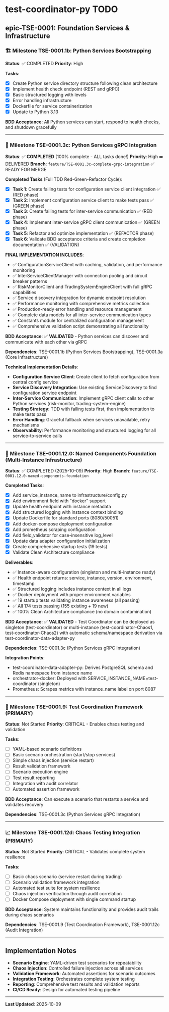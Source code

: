 # test-coordinator-py TODO

## epic-TSE-0001: Foundation Services & Infrastructure

### 🏗️ Milestone TSE-0001.1b: Python Services Bootstrapping
**Status**: ✅ COMPLETED
**Priority**: High

**Tasks**:
- [x] Create Python service directory structure following clean architecture
- [x] Implement health check endpoint (REST and gRPC)
- [x] Basic structured logging with levels
- [x] Error handling infrastructure
- [x] Dockerfile for service containerization
- [x] Update to Python 3.13

**BDD Acceptance**: All Python services can start, respond to health checks, and shutdown gracefully

---

### 🔗 Milestone TSE-0001.3c: Python Services gRPC Integration
**Status**: ✅ **COMPLETED** (100% complete - ALL tasks done!)
**Priority**: High ➡️ DELIVERED
**Branch**: `feature/TSE-0001.3c-complete-grpc-integration` ✅ READY FOR MERGE

**Completed Tasks** (Full TDD Red-Green-Refactor Cycle):
- [x] **Task 1**: Create failing tests for configuration service client integration ✅ (RED phase)
- [x] **Task 2**: Implement configuration service client to make tests pass ✅ (GREEN phase)
- [x] **Task 3**: Create failing tests for inter-service communication ✅ (RED phase)
- [x] **Task 4**: Implement inter-service gRPC client communication ✅ (GREEN phase)
- [x] **Task 5**: Refactor and optimize implementation ✅ (REFACTOR phase)
- [x] **Task 6**: Validate BDD acceptance criteria and create completion documentation ✅ (VALIDATION)

**FINAL IMPLEMENTATION INCLUDES**:
- ✅ ConfigurationServiceClient with caching, validation, and performance monitoring
- ✅ InterServiceClientManager with connection pooling and circuit breaker patterns
- ✅ RiskMonitorClient and TradingSystemEngineClient with full gRPC capabilities
- ✅ Service discovery integration for dynamic endpoint resolution
- ✅ Performance monitoring with comprehensive metrics collection
- ✅ Production-ready error handling and resource management
- ✅ Complete data models for all inter-service communication types
- ✅ Constants module for centralized configuration management
- ✅ Comprehensive validation script demonstrating all functionality

**BDD Acceptance**: ✅ **VALIDATED** - Python services can discover and communicate with each other via gRPC

**Dependencies**: TSE-0001.1b (Python Services Bootstrapping), TSE-0001.3a (Core Infrastructure)

**Technical Implementation Details**:
- **Configuration Service Client**: Create client to fetch configuration from central config service
- **Service Discovery Integration**: Use existing ServiceDiscovery to find configuration service endpoint
- **Inter-Service Communication**: Implement gRPC client calls to other Python services (risk-monitor, trading-system-engine)
- **Testing Strategy**: TDD with failing tests first, then implementation to make tests pass
- **Error Handling**: Graceful fallback when services unavailable, retry mechanisms
- **Observability**: Performance monitoring and structured logging for all service-to-service calls

---

### 🏢 Milestone TSE-0001.12.0: Named Components Foundation (Multi-Instance Infrastructure)
**Status**: ✅ COMPLETED (2025-10-09)
**Priority**: High
**Branch**: `feature/TSE-0001.12.0-named-components-foundation`

**Completed Tasks**:
- [x] Add service_instance_name to infrastructure/config.py
- [x] Add environment field with "docker" support
- [x] Update health endpoint with instance metadata
- [x] Add structured logging with instance context binding
- [x] Update Dockerfile for standard ports (8080/50051)
- [x] Add docker-compose deployment configuration
- [x] Add prometheus scraping configuration
- [x] Add field_validator for case-insensitive log_level
- [x] Update data adapter configuration initialization
- [x] Create comprehensive startup tests (19 tests)
- [x] Validate Clean Architecture compliance

**Deliverables**:
- ✅ Instance-aware configuration (singleton and multi-instance ready)
- ✅ Health endpoint returns: service, instance, version, environment, timestamp
- ✅ Structured logging includes instance context in all logs
- ✅ Docker deployment with proper environment variables
- ✅ 19 startup tests validating instance awareness (all passing)
- ✅ All 174 tests passing (155 existing + 19 new)
- ✅ 100% Clean Architecture compliance (no domain contamination)

**BDD Acceptance**: ✅ **VALIDATED** - Test Coordinator can be deployed as singleton (test-coordinator) or multi-instance (test-coordinator-Chaos1, test-coordinator-Chaos2) with automatic schema/namespace derivation via test-coordinator-data-adapter-py

**Dependencies**: TSE-0001.3c (Python Services gRPC Integration)

**Integration Points**:
- test-coordinator-data-adapter-py: Derives PostgreSQL schema and Redis namespace from instance name
- orchestrator-docker: Deployed with SERVICE_INSTANCE_NAME=test-coordinator (singleton)
- Prometheus: Scrapes metrics with instance_name label on port 8087

---

### 🧪 Milestone TSE-0001.9: Test Coordination Framework (PRIMARY)
**Status**: Not Started
**Priority**: CRITICAL - Enables chaos testing and validation

**Tasks**:
- [ ] YAML-based scenario definitions
- [ ] Basic scenario orchestration (start/stop services)
- [ ] Simple chaos injection (service restart)
- [ ] Result validation framework
- [ ] Scenario execution engine
- [ ] Test result reporting
- [ ] Integration with audit correlator
- [ ] Automated assertion framework

**BDD Acceptance**: Can execute a scenario that restarts a service and validates recovery

**Dependencies**: TSE-0001.3c (Python Services gRPC Integration)

---

### 📈 Milestone TSE-0001.12d: Chaos Testing Integration (PRIMARY)
**Status**: Not Started
**Priority**: CRITICAL - Validates complete system resilience

**Tasks**:
- [ ] Basic chaos scenario (service restart during trading)
- [ ] Scenario validation framework integration
- [ ] Automated test suite for system resilience
- [ ] Chaos injection verification through audit correlation
- [ ] Docker Compose deployment with single command startup

**BDD Acceptance**: System maintains functionality and provides audit trails during chaos scenarios

**Dependencies**: TSE-0001.9 (Test Coordination Framework), TSE-0001.12c (Audit Integration)

---

## Implementation Notes

- **Scenario Engine**: YAML-driven test scenarios for repeatability
- **Chaos Injection**: Controlled failure injection across all services
- **Validation Framework**: Automated assertions for scenario outcomes
- **Integration Testing**: Orchestrates complete system testing
- **Reporting**: Comprehensive test results and validation reports
- **CI/CD Ready**: Design for automated testing pipeline

---

**Last Updated**: 2025-10-09